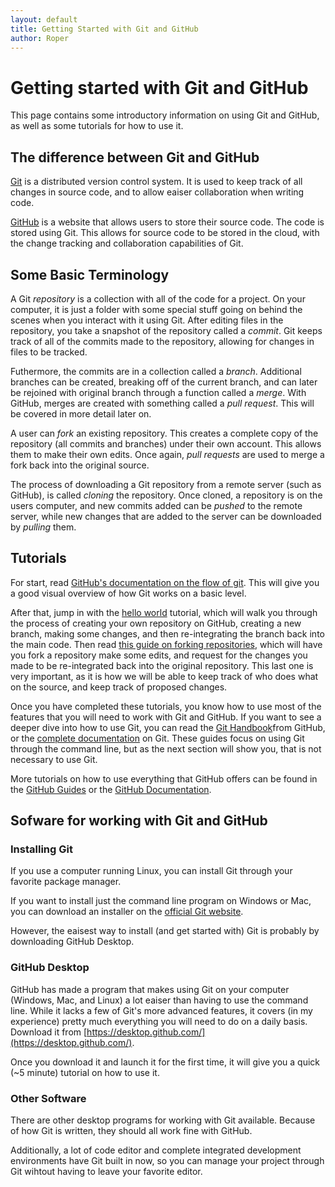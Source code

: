 ```yaml
---
layout: default
title: Getting Started with Git and GitHub
author: Roper
---
```


# Getting started with Git and GitHub

This page contains some introductory information on using Git and GitHub, as well as some tutorials for how to use it.

## The difference between Git and GitHub

[Git](https://git-scm.com/) is a distributed version control system. It is used to keep track of all changes in source code, and to allow eaiser
collaboration when writing code.

[GitHub](github.com) is a website that allows users to store their source code. The code is stored using Git. This allows for source
code to be stored in the cloud, with the change tracking and collaboration capabilities of Git.

## Some Basic Terminology

A Git *repository* is a collection with all of the code for a project. On your computer, it is just a folder with some
special stuff going on behind the scenes when you interact with it using Git. After editing files in the repository, you
take a snapshot of the repository called a *commit*. Git keeps track of all of the commits made to the repository,
allowing for changes in files to be tracked.

Futhermore, the commits are in a collection called a *branch*. Additional branches can be created, breaking off of the
current branch, and can later be rejoined with original branch through a function called a *merge*. With GitHub, merges
are created with something called a *pull request*. This will be covered in more detail later on.

A user can *fork* an existing repository. This creates a complete copy of the repository (all commits and
branches) under their own account. This allows them to make their own edits. Once again, *pull requests* are used to
merge a fork back into the original source.

The process of downloading a Git repository from a remote server (such as GitHub), is called *cloning* the repository.
Once cloned, a repository is on the users computer, and new commits added can be *pushed* to the remote server, while
new changes that are added to the server can be downloaded by *pulling* them.

## Tutorials

For start, read [GitHub's documentation on the flow of git](https://guides.github.com/introduction/flow/). This will
give you a good visual overview of how Git works on a basic level.

After that, jump in with the [hello world](https://guides.github.com/activities/hello-world/) tutorial, which will walk
you through the process of creating your own repository on GitHub, creating a new branch, making some changes, and then
re-integrating the branch back into the  main code. Then read
[this guide on forking repositories](https://guides.github.com/activities/forking/), which will have you fork a
repository make some edits, and request for the changes you made to be re-integrated back into the original repository.
This last one is very important, as it is how we will be able to keep track of who does what on the source, and keep
track of proposed changes.

Once you have completed these tutorials, you know how to use most of the features that you will need to work with Git
and GitHub. If you want to see a deeper dive into how to use Git, you can read the
[Git Handbook](https://guides.github.com/introduction/git-handbook/)from GitHub, or the
[complete documentation](https://git-scm.com/doc) on Git. These guides focus on using Git through the command line, but
as the next section will show you,  that is not necessary to use Git.

More tutorials on how to use everything that GitHub offers can be found in the
[GitHub Guides](https://guides.github.com/) or the [GitHub Documentation](https://docs.github.com/en).

## Sofware for working with Git and GitHub

### Installing Git

If you use a computer running Linux, you can install Git through your favorite package manager.

If you want to install just the command line program on Windows or Mac, you can download an installer on the
[official Git website](git-scm.com).

However, the eaisest way to install (and get started with) Git is probably by downloading GitHub Desktop.

### GitHub Desktop

GitHub has made a program that makes using Git on your computer (Windows, Mac, and Linux) a lot eaiser than having
to use the command line. While it lacks a few of Git's more advanced features, it covers (in my experience) pretty much
everything you will need to do on a daily basis. Download it from [https://desktop.github.com/](https://desktop.github.com/).

Once you download it and launch it for the first time, it will give you a quick (~5 minute) tutorial on how to use it.

### Other Software

There are other desktop programs for working with Git available. Because of how Git is written, they should all work
fine with GitHub.

Additionally, a lot of code editor and complete integrated development environments have Git built in now, so you can
manage your project through Git wihtout having to leave your favorite editor.